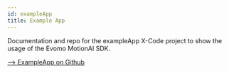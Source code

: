 ```yaml
---
id: exampleApp
title: Example App
---
```


Documentation and repo for the exampleApp X-Code project to show the usage of the Evomo MotionAI SDK.

[--> ExampleApp on Github](https://github.com/Evomo/evomoExampleApp)
